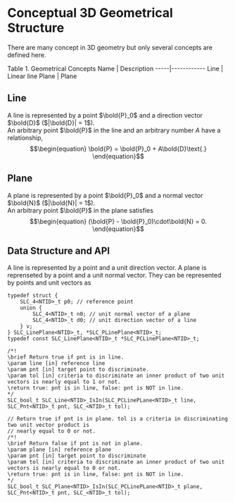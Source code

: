 # Conceptual 3D Geometrical Structure
There are many concept in 3D geometry but only several concepts are defined here.

Table 1. Geometrical Concepts
Name | Description
-----|------------
Line | Linear line
Plane | Plane
<br/>

## Line
A line is represented by a point $\bold{P}_0$ and a direction vector $\bold{D}$ ($|\bold{D}| = 1$).  
An arbitrary point 
$\bold{P}$ in the line and an arbitrary number $A$ have a relationship,
$$\begin{equation}
\bold{P} = \bold{P}_0 + A\bold{D}\text{.}
\end{equation}$$

## Plane
A plane is represented by a point $\bold{P}_0$ and a normal vector $\bold{N}$ ($|\bold{N}| = 1$).  
An arbitrary point $\bold{P}$ in the plane satisfies
$$\begin{equation}
(\bold{P} - \bold{P}_0)\cdot\bold{N} = 0.
\end{equation}$$

## Data Structure and API
A line is represented by a point and a unit direction vector.
A plane is reprenseted by a point and a unit normal vector.
They can be represented by points and unit vectors as
```
typedef struct {
    SLC_4<NTID>_t p0; // reference point
    union {
        SLC_4<NTID>_t n0; // unit normal vector of a plane
        SLC_4<NTID>_t d0; // unit direction vector of a line
    } v;
} SLC_LinePlane<NTID>_t, *SLC_PLinePlane<NTID>_t;
typedef const SLC_LinePlane<NTID>_t *SLC_PCLinePlane<NTID>_t;

/*!
\brief Return true if pnt is in line.
\param line [in] reference line
\param pnt [in] target point to discriminate.
\param tol [in] criteria to discriminate an inner product of two unit vectors is nearly equal to 1 or not.
\return true: pnt is in line, false: pnt is NOT in line.
*/
SLC_bool_t SLC_Line<NTID>_IsIn(SLC_PCLinePLane<NTID>_t line, SLC_Pnt<NTID>_t pnt, SLC_<NTID>_t tol);

// Return true if pnt is in plane. tol is a criteria in discriminating two unit vector product is
// nearly equal to 0 or not.
/*!
\brief Return false if pnt is not in plane.
\param plane [in] reference plane
\param pnt [in] target point to discriminate
\param tol [in] criteria to discriminate an inner product of two unit vectors is nearly equal to 0 or not.
\return true: pnt is in line, false: pnt is NOT in line.
*/
SLC_bool_t SLC_Plane<NTID>_IsIn(SLC_PCLinePLane<NTID>_t plane, SLC_Pnt<NTID>_t pnt, SLC_<NTID>_t tol);
```